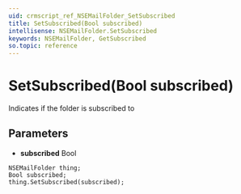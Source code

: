 ```yaml
---
uid: crmscript_ref_NSEMailFolder_SetSubscribed
title: SetSubscribed(Bool subscribed)
intellisense: NSEMailFolder.SetSubscribed
keywords: NSEMailFolder, GetSubscribed
so.topic: reference
---
```


# SetSubscribed(Bool subscribed)

Indicates if the folder is subscribed to

## Parameters

* **subscribed** Bool

```crmscript
NSEMailFolder thing;
Bool subscribed;
thing.SetSubscribed(subscribed);
```

